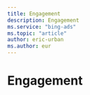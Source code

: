 ```yaml
---
title: Engagement
description: Engagement
ms.service: "bing-ads"
ms.topic: "article"
author: eric-urban
ms.author: eur
---
```


# Engagement


